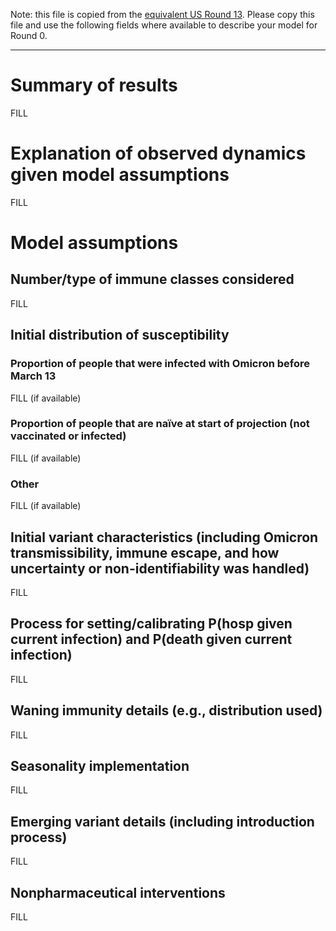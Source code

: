 Note: this file is copied from the [equivalent US Round 13](https://github.com/midas-network/covid19-scenario-modeling-hub/blob/master/data-processed/MyTeam-MyModel/2022-03-13-MyTeam-MyModal-Abstract.md).
Please copy this file and use the following fields where available to describe your model for Round 0.

---

# Summary of results
 
FILL

# Explanation of observed dynamics given model assumptions

FILL

# Model assumptions

## Number/type of immune classes considered

FILL

## Initial distribution of susceptibility

### Proportion of people that were infected with Omicron before March 13

FILL (if available)

### Proportion of people that are naïve at start of projection (not vaccinated or infected)

FILL (if available)

### Other

FILL (if available)

## Initial variant characteristics (including Omicron transmissibility, immune escape, and how uncertainty or non-identifiability was handled) 

FILL

## Process for setting/calibrating P(hosp given current infection) and P(death given current infection)

FILL

## Waning immunity details (e.g., distribution used)

FILL

## Seasonality implementation

FILL

## Emerging variant details (including introduction process)

FILL

## Nonpharmaceutical interventions 

FILL
